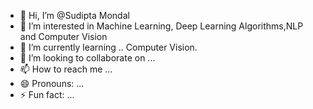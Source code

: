 - 👋 Hi, I’m @Sudipta Mondal 
- 👀 I’m interested in Machine Learning, Deep Learning Algorithms,NLP and Computer Vision
- 🌱 I’m currently learning .. Computer Vision.
- 💞️ I’m looking to collaborate on ...
- 📫 How to reach me ...
- 😄 Pronouns: ...
- ⚡ Fun fact: ...

<!---
Sudipta Mondal is a ✨ special ✨ repository because its `README.md` (this file) appears on your GitHub profile.
You can click the Preview link to take a look at your changes.
--->
